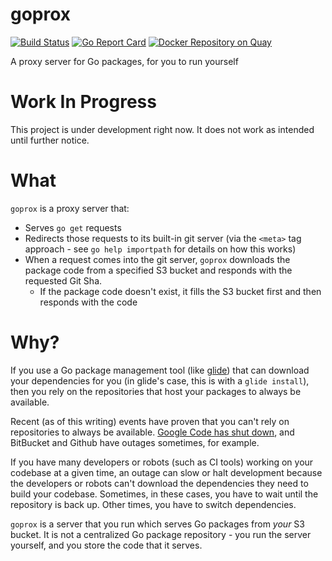 # goprox

[![Build Status](https://travis-ci.org/arschles/goprox.svg?branch=master)](https://travis-ci.org/arschles/goprox)
[![Go Report Card](http://goreportcard.com/badge/arsches/goprox)](http://goreportcard.com/report/arschles/goprox)
[![Docker Repository on Quay](https://quay.io/repository/arschles/goprox/status "Docker Repository on Quay")](https://quay.io/repository/arschles/goprox)


A proxy server for Go packages, for you to run yourself

# Work In Progress
This project is under development right now. It does not work as intended until further notice.

# What

`goprox` is a proxy server that:

- Serves `go get` requests
- Redirects those requests to its built-in git server (via the `<meta>` tag approach - see `go help importpath` for details on how this works)
- When a request comes into the git server, `goprox` downloads the package code from a specified S3 bucket and responds with the requested Git Sha.
  - If the package code doesn't exist, it fills the S3 bucket first and then responds with the code

# Why?

If you use a Go package management tool (like [glide](https://github.com/Masterminds/glide)) that can download your dependencies for you (in glide's case, this is with a `glide install`), then you rely on the repositories that host your packages to always be available.

Recent (as of this writing) events have proven that you can't rely on repositories to always be available. [Google Code has shut down](http://google-opensource.blogspot.com/2015/03/farewell-to-google-code.html), and BitBucket and Github have outages sometimes, for example.

If you have many developers or robots (such as CI tools) working on your codebase at a given time, an outage can slow or halt development because the developers or robots can't download the dependencies they need to build your codebase. Sometimes, in these cases, you have to wait until the repository is back up. Other times, you have to switch dependencies.

`goprox` is a server that you run which serves Go packages from _your_ S3 bucket. It is not a centralized Go package repository - you run the server yourself, and you store the code that it serves.
